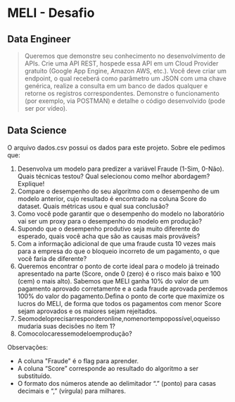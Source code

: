 # MELI - Desafio

## Data Engineer

> Queremos que demonstre seu conhecimento no desenvolvimento de APIs. Crie uma API REST, hospede essa API em um Cloud Provider gratuito (Google App Engine,
Amazon AWS, etc.). Você deve criar um endpoint, o qual receberá como parâmetro um JSON com uma chave genérica, realize a consulta em um banco de dados qualquer e retorne os registros correspondentes. Demonstre o funcionamento (por exemplo, via POSTMAN) e detalhe o código desenvolvido (pode ser por vídeo).

## Data Science

O arquivo dados.csv possui os dados para este projeto. Sobre ele pedimos que:
1. Desenvolva um modelo para predizer a variável Fraude (1-Sim, 0-Não). Quais técnicas testou? Qual selecionou como melhor abordagem? Explique!
1. Compare o desempenho do seu algoritmo com o desempenho de um modelo anterior, cujo resultado é encontrado na coluna Score do dataset. Quais métricas usou e qual sua conclusão?
1. Como você pode garantir que o desempenho do modelo no laboratório vai ser um proxy para o desempenho do modelo em produção?
1. Supondo que o desempenho produtivo seja muito diferente do esperado, quais você acha que são as causas mais prováveis?
1. Com a informação adicional de que uma fraude custa 10 vezes mais para a empresa do que o bloqueio incorreto de um pagamento, o que você faria de diferente?
1. Queremos encontrar o ponto de corte ideal para o modelo já treinado apresentado na parte (Score, onde 0 (zero) é o risco mais baixo e 100 (cem) o mais alto). Sabemos que MELI ganha 10% do valor de um pagamento aprovado corretamente e a cada fraude aprovada perdemos 100% do valor do pagamento.Defina o ponto de corte que maximize os lucros do MELI, de forma que todos os pagamentos com menor Score sejam aprovados e os maiores sejam rejeitados.
1. Seomodeloprecisarresponderonline,nomenortempopossível,oqueisso mudaria suas decisões no item 1?
1. Comocolocaressemodeloemprodução?

Observações:
- A coluna "Fraude" é o flag para aprender.
- A coluna “Score” corresponde ao resultado do algoritmo a ser substituído.
- O formato dos números atende ao delimitador “.” (ponto) para casas decimais e “,” (vírgula) para milhares.
